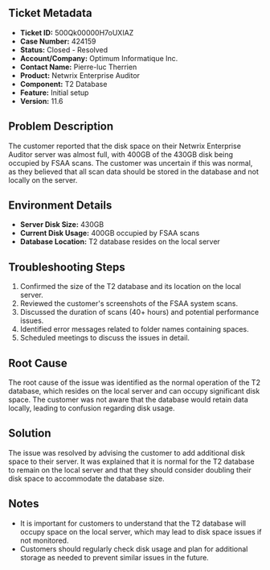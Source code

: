 ## Ticket Metadata
- **Ticket ID:** 500Qk00000H7oUXIAZ
- **Case Number:** 424159
- **Status:** Closed - Resolved
- **Account/Company:** Optimum Informatique Inc.
- **Contact Name:** Pierre-luc Therrien
- **Product:** Netwrix Enterprise Auditor
- **Component:** T2 Database
- **Feature:** Initial setup
- **Version:** 11.6

## Problem Description
The customer reported that the disk space on their Netwrix Enterprise Auditor server was almost full, with 400GB of the 430GB disk being occupied by FSAA scans. The customer was uncertain if this was normal, as they believed that all scan data should be stored in the database and not locally on the server.

## Environment Details
- **Server Disk Size:** 430GB
- **Current Disk Usage:** 400GB occupied by FSAA scans
- **Database Location:** T2 database resides on the local server

## Troubleshooting Steps
1. Confirmed the size of the T2 database and its location on the local server.
2. Reviewed the customer's screenshots of the FSAA system scans.
3. Discussed the duration of scans (40+ hours) and potential performance issues.
4. Identified error messages related to folder names containing spaces.
5. Scheduled meetings to discuss the issues in detail.

## Root Cause
The root cause of the issue was identified as the normal operation of the T2 database, which resides on the local server and can occupy significant disk space. The customer was not aware that the database would retain data locally, leading to confusion regarding disk usage.

## Solution
The issue was resolved by advising the customer to add additional disk space to their server. It was explained that it is normal for the T2 database to remain on the local server and that they should consider doubling their disk space to accommodate the database size.

## Notes
- It is important for customers to understand that the T2 database will occupy space on the local server, which may lead to disk space issues if not monitored.
- Customers should regularly check disk usage and plan for additional storage as needed to prevent similar issues in the future.